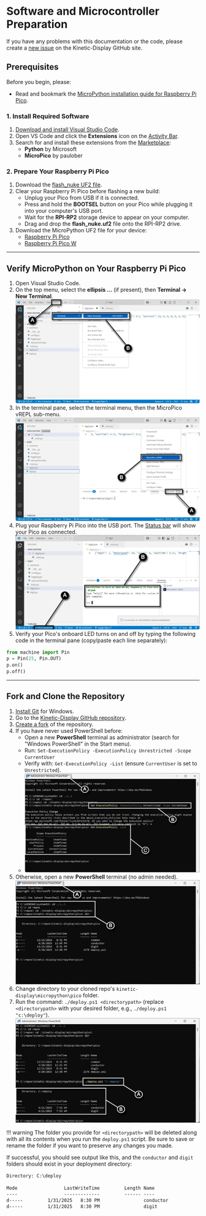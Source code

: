 # Software and Microcontroller Preparation

If you have any problems with this documentation or the code, please create a [new issue](https://github.com/gobbyo/kinetic-display/issues/new/choose) on the Kinetic-Display GitHub site.

## Prerequisites

Before you begin, please:

- Read and bookmark the [MicroPython installation guide for Raspberry Pi Pico](https://www.raspberrypi.com/documentation/microcontrollers/micropython.html#what-is-micropython).

### 1. Install Required Software

1. [Download and install Visual Studio Code](https://code.visualstudio.com/download).
2. Open VS Code and click the **Extensions** icon on the [Activity Bar](https://code.visualstudio.com/docs/getstarted/userinterface#_basic-layout).
3. Search for and install these extensions from the [Marketplace](https://code.visualstudio.com/docs/editor/extension-marketplace):
    - **Python** by Microsoft
    - **MicroPico** by paulober

### 2. Prepare Your Raspberry Pi Pico

1. Download the [flash_nuke UF2 file](https://github.com/Pwea/Flash-Nuke).
2. Clear your Raspberry Pi Pico before flashing a new build:
    - Unplug your Pico from USB if it is connected.
    - Press and hold the **BOOTSEL** button on your Pico while plugging it into your computer's USB port.
    - Wait for the **RPI-RP2** storage device to appear on your computer.
    - Drag and drop the **flash_nuke.uf2** file onto the RPI-RP2 drive.
3. Download the MicroPython UF2 file for your device:
    - [Raspberry Pi Pico](https://micropython.org/download/RPI_PICO/)
    - [Raspberry Pi Pico W](https://micropython.org/download/RPI_PICO_W/)

---

## Verify MicroPython on Your Raspberry Pi Pico

1. Open Visual Studio Code.
2. On the top menu, select the **ellipsis ...** (if present), then **Terminal → New Terminal**.
   ![micropico-0](./img/prereq-software/prereqsoftware-3.webp)
3. In the terminal pane, select the terminal menu, then the MicroPico vREPL sub-menu.
   ![micropico-1](./img/prereq-software/prereqsoftware-4.webp)
4. Plug your Raspberry Pi Pico into the USB port. The [Status bar](https://learn.microsoft.com/en-us/visualstudio/extensibility/vsix/recipes/notifications?view=vs-2022#status-bar) will show your Pico as connected.
   ![micropico-3](./img/prereq-software/prereqsoftware-6.webp)
5. Verify your Pico's onboard LED turns on and off by typing the following code in the terminal pane (copy/paste each line separately):

```python
from machine import Pin
p = Pin(25, Pin.OUT)
p.on()
p.off()
```

---

## Fork and Clone the Repository

1. [Install Git](https://git-scm.com/downloads) for Windows.
2. Go to the [Kinetic-Display GitHub repository](https://github.com/gobbyo/kinetic-display).
3. [Create a fork](https://docs.github.com/en/pull-requests/collaborating-with-pull-requests/working-with-forks/fork-a-repo) of the repository.
4. If you have never used PowerShell before:
    - Open a new **PowerShell** terminal as administrator (search for "Windows PowerShell" in the Start menu).
    - Run: `Set-ExecutionPolicy -ExecutionPolicy Unrestricted -Scope CurrentUser`
    - Verify with: `Get-ExecutionPolicy -List` (ensure `CurrentUser` is set to `Unrestricted`).
    - ![prereqsoftware-7](./img/prereq-software/prereqsoftware-7.webp)
5. Otherwise, open a new **PowerShell** terminal (no admin needed).
   ![prereqsoftware-8](./img/prereq-software/prereqsoftware-8.webp)
6. Change directory to your cloned repo's `kinetic-display\micropython\pico` folder.
7. Run the command: `./deploy.ps1 <directorypath>` (replace `<directorypath>` with your desired folder, e.g., `./deploy.ps1 "c:\deploy"`).
   ![prereqsoftware-9](./img/prereq-software/prereqsoftware-9.webp)

!!! warning
    The folder you provide for `<directorypath>` will be deleted along with all its contents when you run the `deploy.ps1` script. Be sure to save or rename the folder if you want to preserve any changes you made.

If successful, you should see output like this, and the `conductor` and `digit` folders should exist in your deployment directory:

```dos
Directory: C:\deploy

Mode                 LastWriteTime         Length Name
----                 -------------         ------ ----
d-----         1/31/2025   8:30 PM                conductor
d-----         1/31/2025   8:30 PM                digit
```
